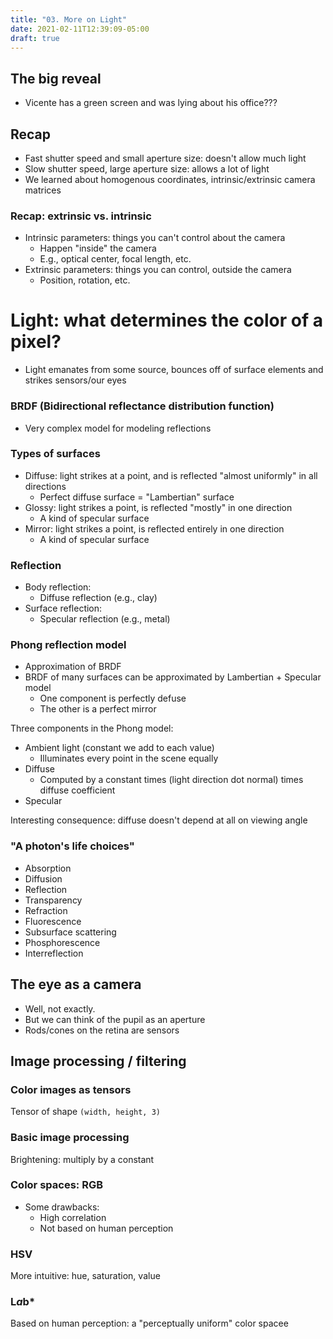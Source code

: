 ```yaml
---
title: "03. More on Light"
date: 2021-02-11T12:39:09-05:00
draft: true
---
```


## The big reveal
- Vicente has a green screen and was lying about his office???

## Recap
- Fast shutter speed and small aperture size: doesn't allow much light
- Slow shutter speed, large aperture size: allows a lot of light
- We learned about homogenous coordinates, intrinsic/extrinsic camera matrices


### Recap: extrinsic vs. intrinsic
- Intrinsic parameters: things you can't control about the camera
    - Happen "inside" the camera
    - E.g., optical center, focal length, etc.
- Extrinsic parameters: things you can control, outside the camera
    - Position, rotation, etc.

# Light: what determines the color of a pixel?
- Light emanates from some source, bounces off of surface elements and strikes sensors/our eyes

### BRDF (Bidirectional reflectance distribution function)
- Very complex model for modeling reflections

### Types of surfaces
- Diffuse: light strikes at a point, and is reflected "almost uniformly" in all directions
    - Perfect diffuse surface = "Lambertian" surface
- Glossy: light strikes a point, is reflected "mostly" in one direction
    - A kind of specular surface
- Mirror: light strikes a point, is reflected entirely in one direction
    - A kind of specular surface

### Reflection
- Body reflection:
    - Diffuse reflection (e.g., clay)
- Surface reflection:
    - Specular reflection (e.g., metal)

### Phong reflection model
- Approximation of BRDF
- BRDF of many surfaces can be approximated by Lambertian + Specular model
    - One component is perfectly defuse
    - The other is a perfect mirror

Three components in the Phong model:
- Ambient light (constant we add to each value)
    - Illuminates every point in the scene equally
- Diffuse
    - Computed by a constant times (light direction dot normal) times diffuse coefficient
- Specular

Interesting consequence: diffuse doesn't depend at all on viewing angle

### "A photon's life choices"
- Absorption
- Diffusion
- Reflection
- Transparency
- Refraction
- Fluorescence
- Subsurface scattering
- Phosphorescence
- Interreflection

## The eye as a camera
- Well, not exactly.
- But we can think of the pupil as an aperture
- Rods/cones on the retina are sensors

## Image processing / filtering
### Color images as tensors
Tensor of shape `(width, height, 3)`

### Basic image processing
Brightening: multiply by a constant

### Color spaces: RGB
- Some drawbacks:
    - High correlation
    - Not based on human perception

### HSV
More intuitive: hue, saturation, value

### L*a*b*
Based on human perception: a "perceptually uniform" color spacee